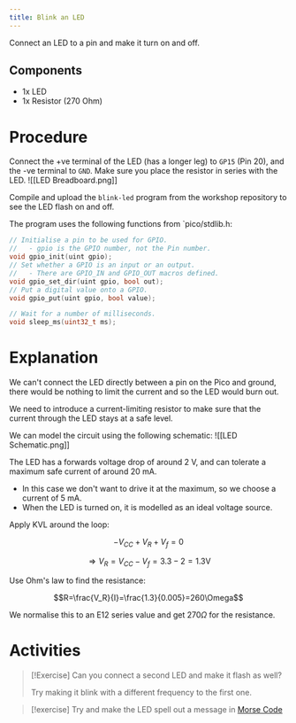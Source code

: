 ```yaml
---
title: Blink an LED
---
```

Connect an LED to a pin and make it turn on and off.
## Components
- 1x LED
- 1x Resistor (270 Ohm)
# Procedure
Connect the +ve terminal of the LED (has a longer leg) to `GP15` (Pin 20), and the -ve terminal to `GND`. Make sure you place the resistor in series with the LED.
![[LED Breadboard.png]]

Compile and upload the `blink-led` program from the workshop repository to see the LED flash on and off.

The program uses the following functions from `pico/stdlib.h:
```c++
// Initialise a pin to be used for GPIO.
//   - gpio is the GPIO number, not the Pin number.
void gpio_init(uint gpio);
// Set whether a GPIO is an input or an output.
//   - There are GPIO_IN and GPIO_OUT macros defined.
void gpio_set_dir(uint gpio, bool out);
// Put a digital value onto a GPIO.
void gpio_put(uint gpio, bool value);

// Wait for a number of milliseconds.
void sleep_ms(uint32_t ms);
```
# Explanation
We can't connect the LED directly between a pin on the Pico and ground, there would be nothing to limit the current and so the LED would burn out.

We need to introduce a current-limiting resistor to make sure that the current through the LED stays at a safe level.

We can model the circuit using the following schematic:
![[LED Schematic.png]]

The LED has a forwards voltage drop of around 2 V, and can tolerate a maximum safe current of around 20 mA.
- In this case we don't want to drive it at the maximum, so we choose a current of 5 mA.
- When the LED is turned on, it is modelled as an ideal voltage source.

Apply KVL around the loop:

$$-V_{CC}+V_R+V_f=0$$

$$\Rightarrow V_R=V_{CC}-V_f=3.3-2=1.3\text{V}$$

Use Ohm's law to find the resistance:

$$R=\frac{V_R}{I}=\frac{1.3}{0.005}=260\Omega$$

We normalise this to an E12 series value and get $270\Omega$ for the resistance.
# Activities
>[!Exercise] 
>Can you connect a second LED and make it flash as well? 
>
>Try making it blink with a different frequency to the first one.

>[!exercise]
>Try and make the LED spell out a message in [Morse Code](https://en.wikipedia.org/wiki/Morse_code#/)
